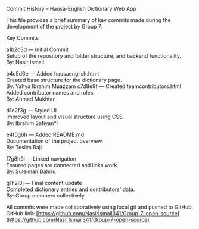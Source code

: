 
Commit History – Hausa-English Dictionary Web App

This file provides a brief summary of key commits made during the development of the project by Group 7.

Key Commits

a1b2c3d — Initial Commit  
  Setup of the repository and folder structure, and backend functionality.  
By: Nasir Ismail

b4c5d6e — Added hausaenglish.html  
  Created base structure for the dictionary page.  
  By: Yahya Ibrahim Muazzam
c7d8e9f — Created teamcontributors.html  
  Added contributor names and roles.  
 By: Ahmad Mukhtar

d1e2f3g — Styled UI  
  Improved layout and visual structure using CSS.  
  By: Ibrahim Safiyan*l

e4f5g6h — Added README.md  
  Documentation of the project overview.  
  By: Teslim Raji

f7g8h9i — Linked navigation  
  Ensured pages are connected and links work.  
 By: Suleiman Dahiru

g1h2i3j — Final content update  
  Completed dictionary entries and contributors' data.  
  By: Group members collectively

All commits were made collaboratively using local git and pushed to GitHub.
 GitHub link: [https://github.com/NasirIsmail341/Group-7-open-source](https://github.com/NasirIsmail341/Group-7-open-source)

